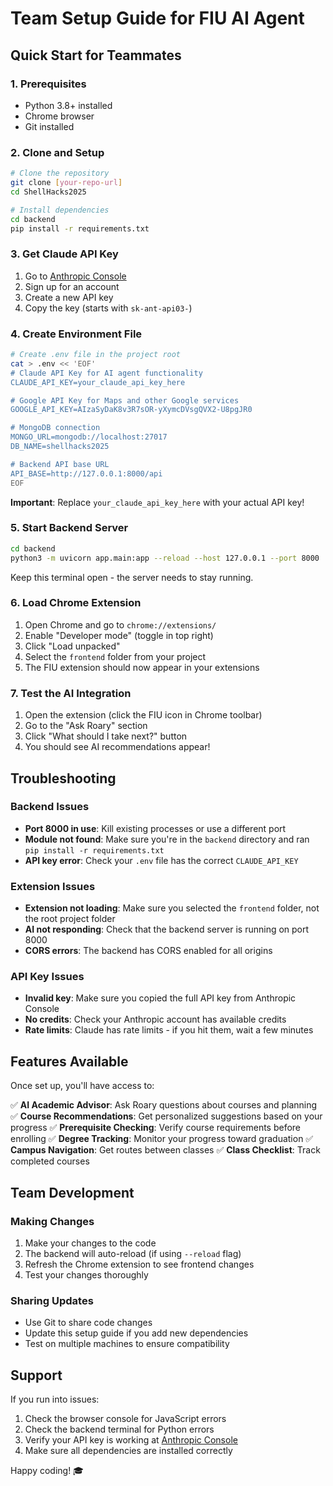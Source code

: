 # Team Setup Guide for FIU AI Agent

## Quick Start for Teammates

### 1. Prerequisites
- Python 3.8+ installed
- Chrome browser
- Git installed

### 2. Clone and Setup
```bash
# Clone the repository
git clone [your-repo-url]
cd ShellHacks2025

# Install dependencies
cd backend
pip install -r requirements.txt
```

### 3. Get Claude API Key
1. Go to [Anthropic Console](https://console.anthropic.com/)
2. Sign up for an account
3. Create a new API key
4. Copy the key (starts with `sk-ant-api03-`)

### 4. Create Environment File
```bash
# Create .env file in the project root
cat > .env << 'EOF'
# Claude API Key for AI agent functionality
CLAUDE_API_KEY=your_claude_api_key_here

# Google API Key for Maps and other Google services
GOOGLE_API_KEY=AIzaSyDaK8v3R7sOR-yXymcDVsgQVX2-U8pgJR0

# MongoDB connection
MONGO_URL=mongodb://localhost:27017
DB_NAME=shellhacks2025

# Backend API base URL
API_BASE=http://127.0.0.1:8000/api
EOF
```

**Important**: Replace `your_claude_api_key_here` with your actual API key!

### 5. Start Backend Server
```bash
cd backend
python3 -m uvicorn app.main:app --reload --host 127.0.0.1 --port 8000
```

Keep this terminal open - the server needs to stay running.

### 6. Load Chrome Extension
1. Open Chrome and go to `chrome://extensions/`
2. Enable "Developer mode" (toggle in top right)
3. Click "Load unpacked"
4. Select the `frontend` folder from your project
5. The FIU extension should now appear in your extensions

### 7. Test the AI Integration
1. Open the extension (click the FIU icon in Chrome toolbar)
2. Go to the "Ask Roary" section
3. Click "What should I take next?" button
4. You should see AI recommendations appear!

## Troubleshooting

### Backend Issues
- **Port 8000 in use**: Kill existing processes or use a different port
- **Module not found**: Make sure you're in the `backend` directory and ran `pip install -r requirements.txt`
- **API key error**: Check your `.env` file has the correct `CLAUDE_API_KEY`

### Extension Issues
- **Extension not loading**: Make sure you selected the `frontend` folder, not the root project folder
- **AI not responding**: Check that the backend server is running on port 8000
- **CORS errors**: The backend has CORS enabled for all origins

### API Key Issues
- **Invalid key**: Make sure you copied the full API key from Anthropic Console
- **No credits**: Check your Anthropic account has available credits
- **Rate limits**: Claude has rate limits - if you hit them, wait a few minutes

## Features Available

Once set up, you'll have access to:

✅ **AI Academic Advisor**: Ask Roary questions about courses and planning
✅ **Course Recommendations**: Get personalized suggestions based on your progress
✅ **Prerequisite Checking**: Verify course requirements before enrolling
✅ **Degree Tracking**: Monitor your progress toward graduation
✅ **Campus Navigation**: Get routes between classes
✅ **Class Checklist**: Track completed courses

## Team Development

### Making Changes
1. Make your changes to the code
2. The backend will auto-reload (if using `--reload` flag)
3. Refresh the Chrome extension to see frontend changes
4. Test your changes thoroughly

### Sharing Updates
- Use Git to share code changes
- Update this setup guide if you add new dependencies
- Test on multiple machines to ensure compatibility

## Support

If you run into issues:
1. Check the browser console for JavaScript errors
2. Check the backend terminal for Python errors
3. Verify your API key is working at [Anthropic Console](https://console.anthropic.com/)
4. Make sure all dependencies are installed correctly

Happy coding! 🎓
